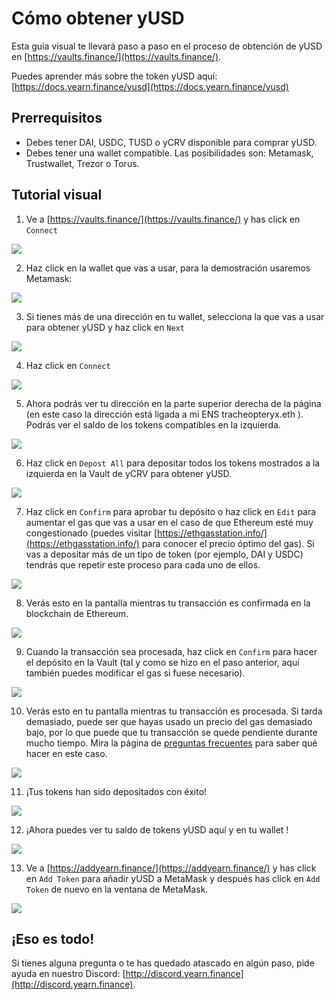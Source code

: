 # Cómo obtener yUSD

Esta guía visual te llevará paso a paso en el proceso de obtención de yUSD en [https://vaults.finance/](https://vaults.finance/).

Puedes aprender más sobre the token yUSD aquí: [https://docs.yearn.finance/yusd](https://docs.yearn.finance/yusd)

## Prerrequisitos

- Debes tener DAI, USDC, TUSD o yCRV disponible para comprar yUSD.
- Debes tener una wallet compatible. Las posibilidades son: Metamask, Trustwallet, Trezor o Torus.

## Tutorial visual

1. Ve a [https://vaults.finance/](https://vaults.finance/) y has click en `Connect`

![](https://i.imgur.com/8eSziEU.png)

2. Haz click en la wallet que vas a usar, para la demostración usaremos Metamask:

![](https://i.imgur.com/dXa0KbK.png)

3. Si tienes más de una dirección en tu wallet, selecciona la que vas a usar para obtener yUSD y haz click en `Next`

![](https://i.imgur.com/PzbFf0E.png)

4. Haz click en `Connect`

![](https://i.imgur.com/5SEL1Vy.png)

5. Ahora podrás ver tu dirección en la parte superior derecha de la página \(en este caso la dirección está ligada a mi ENS tracheopteryx.eth ). Podrás ver el saldo de los tokens compatibles en la izquierda.

![](https://i.imgur.com/GDxMMQI.png)

6. Haz click en `Depost All` para depositar todos los tokens mostrados a la izquierda en la Vault de yCRV para obtener yUSD.

![](https://i.imgur.com/JHSGFA3.png)

7. Haz click en `Confirm` para aprobar tu depósito o haz click en `Edit` para aumentar el gas que vas a usar en el caso de que Ethereum esté muy congestionado \(puedes visitar [https://ethgasstation.info/](https://ethgasstation.info/) para conocer el precio óptimo del gas). Si vas a depositar más de un tipo de token \(por ejemplo, DAI y USDC) tendrás que repetir este proceso para cada uno de ellos.

![](https://i.imgur.com/WNJlI34.png)

8. Verás esto en la pantalla mientras tu transacción es confirmada en la blockchain de Ethereum.

![](https://i.imgur.com/CpCDR2w.png)

9. Cuando la transacción sea procesada, haz click en `Confirm` para hacer el depósito en la Vault \(tal y como se hizo en el paso anterior, aquí también puedes modificar el gas si fuese necesario).

![](https://i.imgur.com/Q3lpJLL.png)

10. Verás esto en tu pantalla mientras tu transacción es procesada. Si tarda demasiado, puede ser que hayas usado un precio del gas demasiado bajo, por lo que puede que tu transacción se quede pendiente durante mucho tiempo. Mira la página de [preguntas frecuentes](https://docs.yearn.finance/faq#i-sent-my-eth-transaction-but-it-says-pending-how-do-i-fix-this) para saber qué hacer en este caso.

![](https://i.imgur.com/9uuGBV7.png)

11. ¡Tus tokens han sido depositados con éxito!

![](https://i.imgur.com/gxBiSep.png)

12. ¡Ahora puedes ver tu saldo de tokens yUSD aquí y en tu wallet !

![](https://i.imgur.com/nivD4q2.png)

13. Ve a [https://addyearn.finance/](https://addyearn.finance/) y has click en `Add Token` para añadir yUSD a MetaMask y después has click en `Add Token` de nuevo en la ventana de MetaMask.

![](https://i.imgur.com/BIlPYeb.png)

## ¡Eso es todo!

Si tienes alguna pregunta o te has quedado atascado en algún paso, pide ayuda en nuestro Discord: [http://discord.yearn.finance](http://discord.yearn.finance).

